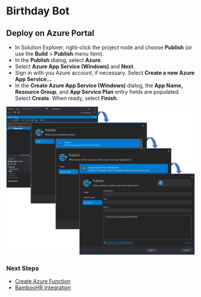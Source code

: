 # Birthday Bot
## Deploy on Azure Portal 
- In Solution Explorer, right-click the project node and choose **Publish** (or use the **Build** > **Publish** menu item).
- In the **Publish** dialog, select **Azure**.
- Select **Azure App Service (Windows)** and **Next**.
- Sign in with you Azure account, if necessary. Select **Create a new Azure App Service...**
- In the **Create Azure App Service (Windows)** dialog, the **App Name, Resource Group**, and **App Service Plan** entry fields are populated. Select **Create**. When ready, select **Finish**.

![Deploy on azure portal](images/deploy.png)

### Next Steps

* [Create Azure Function](AzureFunction.md#create-azure-function)
* [BambooHR Integration](BambooHR.md#bambooHR-integration)